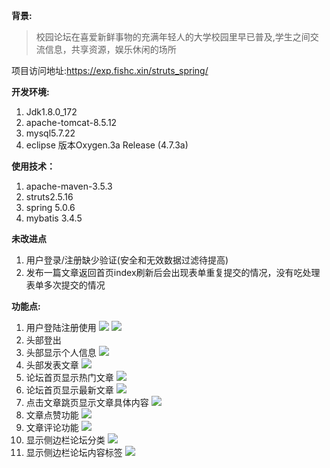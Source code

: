 **背景:**
>校园论坛在喜爱新鲜事物的充满年轻人的大学校园里早已普及,学生之间交流信息，共享资源，娱乐休闲的场所

项目访问地址:https://exp.fishc.xin/struts_spring/

**开发环境:**
1.	Jdk1.8.0_172
2.	apache-tomcat-8.5.12
3.	mysql5.7.22
4.	eclipse 版本Oxygen.3a Release (4.7.3a)

**使用技术：**
1.	apache-maven-3.5.3
2.	struts2.5.16
3.	spring 5.0.6
4.	mybatis 3.4.5

**未改进点**
1.  用户登录/注册缺少验证(安全和无效数据过滤待提高)
2.  发布一篇文章返回首页index刷新后会出现表单重复提交的情况，没有吃处理表单多次提交的情况


**功能点:**
1.	用户登陆注册使用
![](https://github.com/fishhello/spring_mybatis_struts2/blob/master/picture/1.jpg.png)
![](https://github.com/fishhello/spring_mybatis_struts2/blob/master/picture/2.jpg.png)
2.	头部登出
3.	头部显示个人信息
![](https://github.com/fishhello/spring_mybatis_struts2/blob/master/picture/3.jpg.png)
4.	头部发表文章
![](https://github.com/fishhello/spring_mybatis_struts2/blob/master/picture/4.jpg.png)
5.	论坛首页显示热门文章
![](https://github.com/fishhello/spring_mybatis_struts2/blob/master/picture/5.jpg.png)
6.	论坛首页显示最新文章
![](https://github.com/fishhello/spring_mybatis_struts2/blob/master/picture/6.jpg.png)
7.	点击文章跳页显示文章具体内容
![](https://github.com/fishhello/spring_mybatis_struts2/blob/master/picture/7.jpg.png)
8.	文章点赞功能
![](https://github.com/fishhello/spring_mybatis_struts2/blob/master/picture/8.jpg.png)
9.	文章评论功能
![](https://github.com/fishhello/spring_mybatis_struts2/blob/master/picture/9.jpg.png)
10.	显示侧边栏论坛分类
![](https://github.com/fishhello/spring_mybatis_struts2/blob/master/picture/10.jpg.png)
11.	显示侧边栏论坛内容标签
![](https://github.com/fishhello/spring_mybatis_struts2/blob/master/picture/11.jpg.png)


